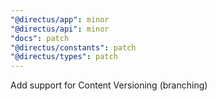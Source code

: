 ```yaml
---
"@directus/app": minor
"@directus/api": minor
"docs": patch
"@directus/constants": patch
"@directus/types": patch
---
```


Add support for Content Versioning (branching)
